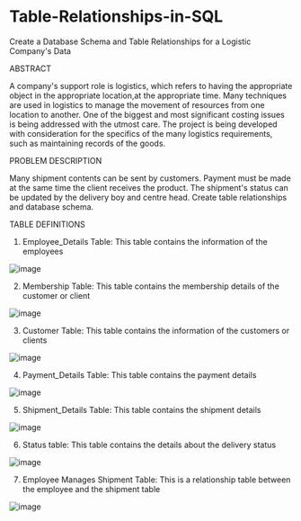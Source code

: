 # Table-Relationships-in-SQL
Create a Database Schema and Table Relationships for a Logistic Company's Data

ABSTRACT

A company's support role is logistics, which refers to having the appropriate object in the appropriate location,at the appropriate time. Many techniques are used in logistics to manage the movement of resources from one location to another.
One of the biggest and most significant costing issues is being addressed with the utmost care. The project is being developed with consideration for the specifics of the many logistics requirements, such as maintaining records of the goods.

PROBLEM DESCRIPTION

Many shipment contents can be sent by customers. Payment must be made at the same time the client receives the product. The shipment's status can be updated by the delivery boy and centre head. Create table relationships and database schema.

TABLE DEFINITIONS

1) Employee_Details Table: This table contains the information of the employees

![image](https://user-images.githubusercontent.com/124588125/220410405-c0b031f6-fc3c-44d7-a0b9-6db7592dc4e2.png)

2) Membership Table: This table contains the membership details of the customer or client

![image](https://user-images.githubusercontent.com/124588125/220410922-550055dc-e5c1-4ec7-b969-cffa3cc99490.png)

3) Customer Table: This table contains the information of the customers or clients

![image](https://user-images.githubusercontent.com/124588125/220411108-f00b698d-df9b-4e04-9076-5ef1388195db.png)

4) Payment_Details Table: This table contains the payment details

![image](https://user-images.githubusercontent.com/124588125/220411337-a02bf778-08ac-46b2-8560-8d45050bede4.png)

5) Shipment_Details Table: This table contains the shipment details

![image](https://user-images.githubusercontent.com/124588125/220411568-9e4afb96-75e8-4ad8-9a42-13d4abe32e9c.png)

6) Status table: This table contains the details about the delivery status

![image](https://user-images.githubusercontent.com/124588125/220411703-ee61db4f-0776-4e64-ab4d-94e0592b510c.png)

7) Employee Manages Shipment Table: This is a relationship table between the employee and the shipment table

![image](https://user-images.githubusercontent.com/124588125/220411869-5924bfdc-079c-49e6-823b-890616d83253.png)




